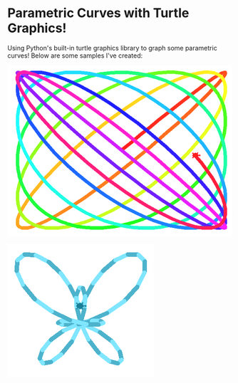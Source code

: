 # Parametric Curves with Turtle Graphics!
Using Python's built-in turtle graphics library to graph some parametric curves! Below are some samples I've created:

![image-20201114081015876](README.assets/image-20201114081015876.png)

![image-20201113224236442](README.assets/image-20201113224236442.png)